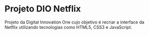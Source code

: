 # Projeto DIO Netflix
Projeto da Digital Innovation One cujo objetivo é recriar a interface da Netflix utilizando tecnologias como HTML5, CSS3 e JavaScript.



